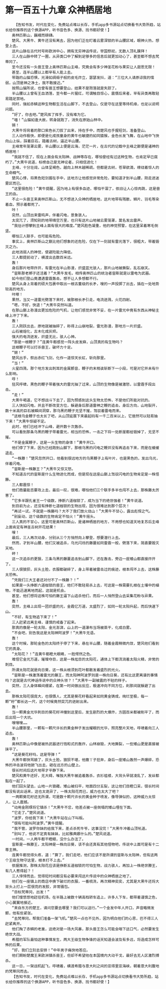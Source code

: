 # 第一百五十九章 众神栖居地
        【告知书友，时代在变化，免费站点难以长存，手机app多书源站点切换看书大势所趋，站长给你推荐的这个换源APP，听书音色多、换源、找书都好使！】
       奥林匹斯山，巍峨而磅礴。
       楚风、大黑牛、黄牛还没有离去，因为他们正在盯着云雾深锁的半山腰区域，眼神火热，想登上去。
       这片山脉在古代时号称欧洲中心，拥有无穷神话传说，举国祭祀，无数人顶礼膜拜！
       三人在山脉中转了一圈，从异类口中了解到足够多的信息后就更加动心了，甚至都不想去梵蒂冈了。
       至今还没有一头兽王登上奥林匹斯山主峰，究竟会有多少神圣花粉与果实让人遐思无限！
       甚至，连半山腰以上都罕有人能上去。
       带路的山猫恐惧，光滑如绸缎子般的皮毛炸立，瑟瑟发抖，道：“三位大人请原谅我的懦弱，山顶是神之净土，我不敢接近。”
       按照山猫所说，也曾有兽王想要登山，结果不是殒落就是失踪了。
       半山腰以上曾有王血洒落，至今都一片猩红，可谓触目惊心，震慑后来者，罕有异类再敢轻易踏足禁地。
       同时，强如赤鳞这种生物都生活在山脚下，不去登山，仅是守在这里等待机缘，也足以说明问题。
       “好了，你去吧。”楚风挥了挥手，没有难为它。
       “喵！”山猫如逢大赦，转身就跑了，消失在原始山林中。
       锵！
       大黑牛将背着的那口紫色长刀拔了出来，持在手中，而楚风也手握短剑，准备登山。
       三人动作极快，即便是化成孩童身的黄牛也敏捷的如同猿猴，金色长发飞舞，在山地中飞快向山上纵，踩着巨石，踏着古树，逼近半山腰。
       主峰常年笼罩云雾，半山腰以上便是云海，茫茫一片，在古代的记载中主峰之巅便是诸神的栖居地！
       “我就不信了，现在上面会有太阳神、战神等存在，哪怕曾经有过这种生物，也肯定早已腐朽了。”大黑牛说道，标榜自己是无神论者，只相信进化！
       主峰，十分壮阔，山体呈褐色，越向上林木越稀疏，但都是古树，苍翠欲滴，缭绕着惊人的生命精气。
       楚风心悸，将黑色短剑握在手中，这地方让他感觉非常危险，要知道才到半山腰，刚走进迷雾区而已。
       “这里很危险！”黄牛提醒，因为地上有很多血迹，哪怕干涸了，依旧让人心惊肉跳，这是兽王的血。
       不止一头兽王来奥林匹斯山，无不想进入众神的栖居地，这片地带有残骸，鳞片、羽毛等染着血，预示着都死了。
       咔！
       突然，山顶出来雷鸣声，伴着闪电，景象骇人。
       太突兀了，须知别的地带晴空万里，也只有这片山地被云雾笼罩，莫名发出雷声。
       “我估计想攀到主峰上面有很大的难度。”楚风脸色凝重，他的神觉预警，在这里呆着寒毛倒竖。
       哪怕三人联手，也可能有危险。
       事实上，奥林匹斯山之巅比他们想象的还危险，仅在下一刻就有雷光落下，很粗大，带着毁灭之力。
       此地消弱人的神觉，使避险能力降低。
       三人都提前动了，横渡出去数百米远。
       轰！
       身后那片地带炸开，有雷光在半山弥漫，炽盛蓝光骇人，那片山地被撕裂，乱石崩天。
       “宙斯那老梆子还活着？”大黑牛发毛，相传奥林匹山的统治者宙斯就是以雷电为武器。
       如今他们登山竟遭遇雷霆轰击，想不让人多想都不行。
       楚风从身上背着的硕大包裹中取出一根古董级的长矛，嗖的一声投掷了出去，插在一处地势较高的地方。
       咔嚓！
       果然，当又一道雷光劈落下来时，被那根长矛引走，电流迸溅，火花四射。
       “嗯，不好，快退！”大黑牛突然叫道。
       在那山巅上弥漫出更加危险的气机，让他们感觉非常不妥，在一片雷光中竟有东西从神秘主峰上冲了下来。
       轰！
       三人刚跃出去，原地就被抽碎了，称得上山崩地裂，雷光弥漫，那地方一片炽盛。
       山石被熔化，古木化成灰烬。
       强大的电流迸发，炽盛无比，骇人心神。
       “那是一根鞭子？”连黄牛都感觉一阵头皮发麻，山顶真的有生物吗？
       这根鞭子可以打杀兽王，破坏力十足。
       “锵！”
       楚风出手，祭出赤红飞剑，化作一道惊天长虹，斩向那里。
       “当！”
       火星四溅，那个地方发出刺耳的金属颤音，鞭子的末梢诶斩断下一小段，可是对它并未有什么影响。
       呼！
       狂风呼啸，黑色的鞭子带着强大的雷光抽了过来，山顶的生物像是被激怒，以雷霆手段出击。
       “走！”
       大黑牛喝道，它不想战斗下去了，因为预感到这头生物太恐怖，不是他们所能对抗的。
       三人快如闪电，并且不断改变方位，躲避身后那道雷神之鞭的追击，身后方向，山地裂开，数十米高的巨石被瞬间洞穿，那乌黑的鞭子无坚不摧，驾驭着雷电而来。
       “这根乌金鞭子也太长了吧，从山顶延展下来最起码有一千二百米以上，它居然可以轻易抽下来！”大黑牛惊疑不定。
       此时，他们已经冲下山峰，避开数十次轰杀。
       可以看到那条乌黑的鞭子带着雷光，相当的恐怖，一击之下将一处断崖都给毁掉了，无坚不摧。
       “不是金属鞭子，这是一头生物的身体！”黄牛开口。
       他们停了下来，因为已经跑到山脚下，那根乌黑的闪电之鞭并没有再追击下来，而是在缓缓退走。
       “一株滕！”楚风忽然开口，他看到很远地方的乌黑鞭子上有叶片，也是黑色的，发出乌光，伴着闪电。
       “宙斯是一株藤王？”大黑牛又惊又怒。
       不知道古代的宙斯是什么生物进化而成，但是现在这座山巅上驾驭闪电的生物肯定是一株怪藤。
       三人都震惊！
       他们商量能否要攻上去，最后一叹，很难，哪怕他们三个联手多半也闯不上去，那株藤太厉害了。
       “它多半跟孔雀王一个级数，挣断六道枷锁了，成为当下的绝世强者！”黄牛说道。
       到目前为止，还没有挣断七道枷锁的生物出现，因为很难达到那个层次！
       “再试一试，不就是一株藤吗？大不了我们放火烧山！”大黑牛不甘心，露出彪悍之气。
       “别妄动，这个级数的生物肯定不怕火！”黄牛摇头。
       三人真的不甘心，这里可是奥林匹斯山，是诸神栖居的地方，不用想也知道天地复苏后主峰上面肯定有神圣古树开花结果！
       嗖！
       最后，三人再次动身，分别从三个方悄然向上攀登，想要潜行上去。
       然而，才到半山腰，他们又被追杀，乌光闪烁的藤蔓如同雷霆一般，劈落下来，简直要毁灭天地。
       砰！
       这一次追杀的更狠，三条乌黑的藤蔓追击到山脚下，还在轰击，旁边一座矮山都直接炸开了。
       三人很狼狈，灰头土脸，衣服都破碎了，身上带着被雷击过的痕迹，根本闯不上去，这株藤太恐怖。
       “凭我们三大王者还对付不了一株藤？！”
       如果是一头挣断六道枷锁的兽王，他们不敢轻易杀上去，可这是一株需要扎根在土壤中的植物，不能迅速离地而起，这就是机会。
       甚至，他们想将这株可怕的藤王逼下山追杀他们，而后一人悄然登山去采集花粉与异果。
       轰！
       突然，主峰上出现一团炽盛的光，金霞亿万道，太盛烈了，如同一轮太阳升起，而后快速下山。
       “不好，有生物追下来了！”
       三人赶紧远离主峰，谨慎的戒备了起来。
       那真的像是一轮太阳，金光澎湃，山上的一道瀑布当场被蒸干，化成白雾。
       “不会吧，别告我这是太阳神阿波罗！”大黑牛无语。
       轰！
       这个时候，那轮金色的太阳终于停了下来，悬在半山腰，随着金霞稍微内敛，楚风他们看到它的真身。
       “太阳花？！”连黄牛都瞪大眼睛，一脸愕然之色。
       难怪它金光万道，璀璨夺目，这是一株炫目的太阳花，通体上下都流淌着太阳火精，非常的刺目。
       所谓太阳花就是向日葵，这一株从根须到花叶都散发着盛烈的光火。
       “宙斯是一株激荡着雷光的藤王，而太阳神阿波罗则是一株向日葵，还有比这更离谱的事情吗？这就是古代神话传说中的众神头领？！”大黑牛一副被震的不轻的样子。
       突然，三人身体瞬间绷紧，在第一时间做出反应，极速冲向不同方位，刹那间就躲避了出去。
       那株太阳花很庞大，也很慑人，尤其是葵花籽看起来如同黄金铸成，绚烂至极，每一颗“籽”都长达一尺，这个时候竟然突兀的迸射出来。
       轰！
       当一颗黄金光华刺目的葵花籽冲撞到这里后，发生剧烈的大爆炸，方圆百米都被削平了，而后出现一个大坑。
       嗖嗖嗖……
       半山腰那里，一颗有一颗尺许长的黄金种子发出耀眼的光华，照亮整片天地，呼啸着向三人追去。
       轰！
       奥林匹斯山中像是被热武器进行饱和式的轰炸，山林崩毁，大地撕裂，一些矮山更是直接被抹平了。
       “这是葵花籽吗，这是导弹！”
       大黑牛都快骂娘了，灰头土脸，狼狈不堪，他撒丫子狂奔，身后一座矮山轰然一声爆碎，恐怖的冲击波将他掀飞出去，砸在远方的山壁上。
       很长时间后这片地带才平静下来。
       楚风和黄牛还好，无大碍，唯独大黑牛被追着轰杀，衣衫褴褛，大背头早就凌乱了，发丝都黏在一起了。
       他们回头望去，山地一片狼藉，矮山被扫平，地面四分五裂，这让他们目瞪口呆，很长时间都没有说出话来，这也太诡异了，一株太阳花而已，威力也太大了吧？
       一两颗葵花籽还无所谓，可是数十颗尺许长的黄金种子喷发，像导弹似的，这种威力太惊人，让人震撼。
       “动用金刚琢将它镇杀！”大黑牛不忿，他差点被一座倒塌的矮山埋在下面。
       “它走了。”楚风说道。
       “波罗，你给我下来！”大黑牛站在山下叫板。
       “很有可能叫阿波罗。”黄牛提醒。
       “我不管，波罗你妹的给我下来，差点杀死牛爷，这事没完！”大黑牛冲着山顶吼道。
       “别叫了，他说不定真有妹妹，比如雅典娜什么的。”楚风说道。
       一时间，一人两牛都干瞪眼，没什么办法了。
       宙斯是一株滕王，太阳神是一株向日葵，该不会还真有其他怪物吧，传说中上面可是有十二尊主神。
       连黄牛都觉得头疼，道：“算了，我们走吧，他们应该不是所谓的宙斯与太阳神，但有这两个王级生物守这里，根本打不上去。”
       依据推测，那株太阳花应该是挣断五道枷锁的可怕生物，战力骇人，再加上一株绝世滕王，有几人惹得起？！
       三人悻悻而去，觉得短时间都没有必要来闯这片传说中的众神栖居之地了。
       他们在一座镇上的商店中换下破烂的衣服，一番梳洗，再次精神奕奕，尤其是大黑牛还将大背头上打上一层很亮的发胶，非常骚包。
       “目标梵蒂冈，出发！”
       他们慢悠悠地赶往机场，在半路上被数十辆高档轿车追上，许多人下车，都带着谨慎之色，小心翼翼地接近。
       “来自东方的楚王，请问您要去哪里？我们可以送行。”一个金发中年人开口，声音略微发颤，他有些紧张。
       “去梵蒂冈，帮我们准备一架飞机。”楚风一点也不见外，因为明白他们的心思，巴不得三人赶紧离开。
       他们掏了赤鳞的老巢，这绝对是一场大风暴，那头兽王怎么可能会咽下这口气，必然要发生绝世大战。
       希腊的军队最怕这种事情发生，两大王级生物争锋的话天知道会波及有多远，将造成怎样可怖的后果。
       “好，我们立刻去安排！”中年男子痛快地答应。
       他们期盼楚魔王来欧洲镇杀兽王，但却不希望他在本国境内大动干戈，最好去无人区激烈搏杀。
       这一日，一架战机起飞，呼啸着，横渡希腊与意大利之间的亚得里亚海峡，朝着意大利腹地的梵蒂冈而去。
       【告知书友，时代在变化，免费站点难以长存，手机app多书源站点切换看书大势所趋，站长给你推荐的这个换源APP，听书音色多、换源、找书都好使！】